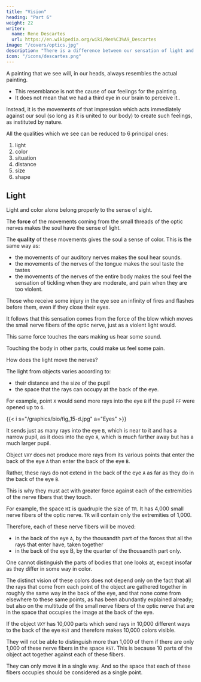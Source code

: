 ```yaml
---
title: "Vision"
heading: "Part 6"
weight: 22
writer:
  name: Rene Descartes
  url: https://en.wikipedia.org/wiki/Ren%C3%A9_Descartes
image: "/covers/optics.jpg"
description: "There is a difference between our sensation of light and what is in the objects that produces that sensation"
icon: "/icons/descartes.png"
---
```




A painting that we see will, in our heads, always resembles the actual painting. 
- This resemblance is not the cause of our feelings for the painting. 
- It does not mean that we had a third eye in our brain to perceive it..

Instead, it is the movements of that impression which acts immediately against our soul (so long as it is united to our body) to create such feelings, as instituted by nature. 

All the qualities which we see can be reduced to 6 principal ones:

1. light
2. color
3. situation
4. distance
5. size
6. shape



## Light 

Light and color alone belong properly to the sense of sight.

The **force** of the movements coming from the small threads of the optic nerves makes the soul have the sense of light. 

The **quality** of these movements gives the soul a sense of color. This is the same way as:
- the movements of our auditory nerves makes the soul hear sounds.
- the movements of the nerves of the tongue makes the soul taste the tastes
- the movements of the nerves of the entire body makes the soul feel the sensation of tickling when they are moderate, and pain when they are too violent.

<!-- ; without there being any resemblance between the ideas that it conceives and the movements that cause these ideas. -->

Those who receive some injury in the eye see an infinity of fires and flashes before them, even if they close their eyes.

It follows that this sensation comes from the force of the blow which moves the small nerve fibers of the optic nerve, just as a violent light would.

This same force touches the ears making us hear some sound.

Touching the body in other parts, could make us feel some pain.

<!-- The vision does not occur through the medium of images that pass from the eyes to the brain, but through the medium of the movements that compose them. It is through the force of these movements that we feel the light. And through their other variations, we feel the colors. -->


How does the light move the nerves?

<!-- But we must particularly consider here how the quantity of light that is seen consists, that is to say, how the force of each of the small nerve fibers of the optic nerve is moved.  -->

The light from objects varies according to:
- their distance and the size of the pupil
- the space that the rays can occupy at the back of the eye. 
<!-- , which come from each point of the object, -->

For example, point `X` would send more rays into the eye `B` if the pupil `FF` were opened up to `G`.

{{< i s="/graphics/bio/fig_15-d.jpg" a="Eyes" >}}

It sends just as many rays into the eye `B`, which is near to it and has a narrow pupil, as it does into the eye `A`, which is much farther away but has a much larger pupil. 


Object `VXY` does not produce more rays from its various points that enter the back of the eye `A` than enter the back of the eye `B`.

Rather, these rays do not extend in the back of the eye `A` as far as they do in the back of the eye `B`.

This is why they must act with greater force against each of the extremities of the nerve fibers that they touch.

For example, the space `HI` is quadruple the size of `TR`. It has 4,000 small nerve fibers of the optic nerve. `TR` will contain only the extremities of 1,000. 

Therefore, each of these nerve fibers will be moved:
- in the back of the eye `A`, by the thousandth part of the forces that all the rays that enter have, taken together
- in the back of the eye B, by the quarter of the thousandth part only. 


One cannot distinguish the parts of bodies that one looks at, except insofar as they differ in some way in color.

The distinct vision of these colors does not depend only on the fact that all the rays that come from each point of the object are gathered together in roughly the same way in the back of the eye, and that none come from elsewhere to these same points, as has been abundantly explained already; but also on the multitude of the small nerve fibers of the optic nerve that are in the space that occupies the image at the back of the eye.

If the object `VXY` has 10,000 parts which send rays in 10,000 different ways to the back of the eye `RST`  and therefore makes 10,000 colors visible. 

They will not be able to distinguish more than 1,000 of them if there are only 1,000 of these nerve fibers in the space `RST`. This is because 10 parts of the object act together against each of these fibers. 

They can only move it in a single way. And so the space that each of these fibers occupies should be considered as a single point.


